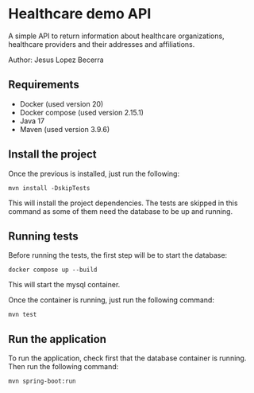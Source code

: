 # Healthcare demo API 

A simple API to return information about healthcare organizations, healthcare providers and their addresses and affiliations.

Author: Jesus Lopez Becerra

## Requirements 

- Docker (used version 20)
- Docker compose (used version 2.15.1)
- Java 17
- Maven (used version 3.9.6)

## Install the project

Once the previous is installed, just run the following:

`mvn install -DskipTests`

This will install the project dependencies. 
The tests are skipped in this command as some of them need the database to be up and running.

## Running tests

Before running the tests, the first step will be to start the database:

`docker compose up --build`

This will start the mysql container.

Once the container is running, just run the following command:

`mvn test`

## Run the application

To run the application, check first that the database container is running.
Then run the following command:

`mvn spring-boot:run`
